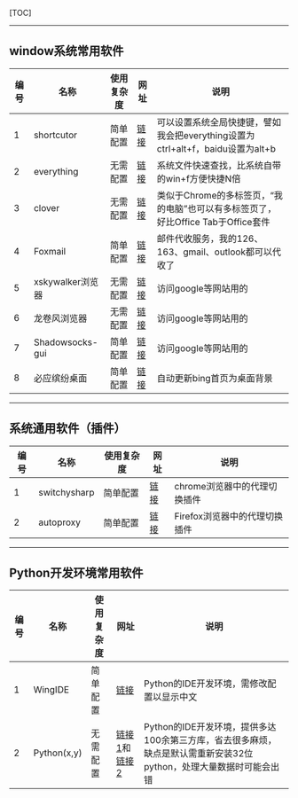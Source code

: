 [TOC]

------
## **window系统常用软件**

|编号| 名称 | 使用复杂度 |网址|说明|
|---|------|-------|-----|-----|
|1|shortcutor | 简单配置 | [链接](http://www.coodesoft.com/) |可以设置系统全局快捷键，譬如我会把everything设置为ctrl+alt+f，baidu设置为alt+b |
|2|everything|无需配置|[链接](http://www.voidtools.com/)|系统文件快速查找，比系统自带的win+f方便快捷N倍|
|3|clover|无需配置|[链接](http://cn.ejie.me/)|类似于Chrome的多标签页，“我的电脑”也可以有多标签页了，好比Office Tab于Office套件|
|4|Foxmail|简单配置|[链接](http://www.foxmail.com/)|邮件代收服务，我的126、163、gmail、outlook都可以代收了|
|5|xskywalker浏览器|无需配置|[链接](http://dle.xskywalker.com/XSkyWalker_V3.2.1129.0.exe)|访问google等网站用的|
|6|龙卷风浏览器|无需配置|[链接](http://gents1.11go.net/)|访问google等网站用的|
|7|Shadowsocks-gui|简单配置|[链接](http://sourceforge.net/projects/shadowsocksgui/files/dist/)|访问google等网站用的|
|8|必应缤纷桌面|简单配置|[链接](http://cn.bing.com/clientdownload/desktop/)|自动更新bing首页为桌面背景|

------
## **系统通用软件（插件）**

|编号| 名称 | 使用复杂度 | 网址 | 说明 |
|---|------|-------|-----|----|
|1|switchysharp|简单配置|[链接](http://www.samabox.com/projects/chrome/switchy)|chrome浏览器中的代理切换插件|
|2|autoproxy|简单配置|[链接](http://fxthunder.com/blog/archives/2866/)|Firefox浏览器中的代理切换插件|

------
## **Python开发环境常用软件**

|编号| 名称 | 使用复杂度 |网址| 说明 |
|---|------|-------|-----|----|
|1|WingIDE|简单配置|[链接](http://wingware.com/)|Python的IDE开发环境，需修改配置以显示中文|
|2|Python(x,y)|无需配置|[链接1](https://code.google.com/p/pythonxy/)和[链接2](http://www.oschina.net/p/pythonxy)|Python的IDE开发环境，提供多达100余第三方库，省去很多麻烦，缺点是默认需重新安装32位python，处理大量数据时可能会出错|